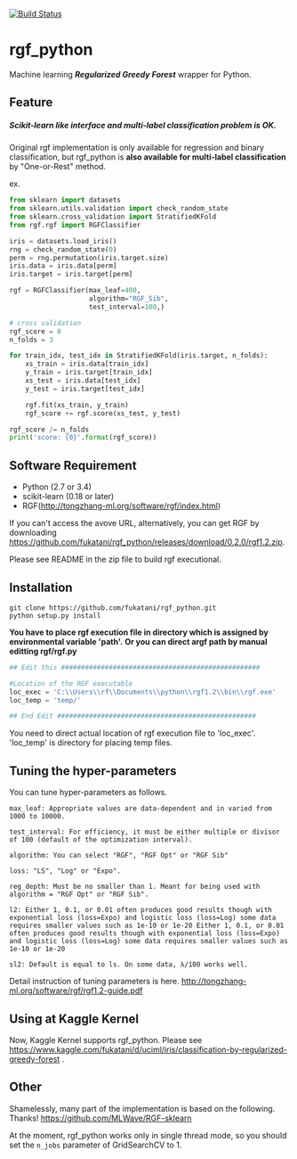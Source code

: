 [![Build Status](https://travis-ci.org/fukatani/rgf_python.svg?branch=master)](https://travis-ci.org/fukatani/rgf_python)

# rgf_python
Machine learning ***Regularized Greedy Forest*** wrapper for Python.

## Feature

##### Scikit-learn like interface and multi-label classification problem is OK.

Original rgf implementation is only available for regression and binary classification, but rgf_python is **also available for multi-label classification** by "One-or-Rest" method.

ex.
```python
from sklearn import datasets
from sklearn.utils.validation import check_random_state
from sklearn.cross_validation import StratifiedKFold
from rgf.rgf import RGFClassifier

iris = datasets.load_iris()
rng = check_random_state(0)
perm = rng.permutation(iris.target.size)
iris.data = iris.data[perm]
iris.target = iris.target[perm]

rgf = RGFClassifier(max_leaf=400,
                    algorithm="RGF_Sib",
                    test_interval=100,)

# cross validation
rgf_score = 0
n_folds = 3

for train_idx, test_idx in StratifiedKFold(iris.target, n_folds):
    xs_train = iris.data[train_idx]
    y_train = iris.target[train_idx]
    xs_test = iris.data[test_idx]
    y_test = iris.target[test_idx]

    rgf.fit(xs_train, y_train)
    rgf_score += rgf.score(xs_test, y_test)

rgf_score /= n_folds
print('score: {0}'.format(rgf_score))
```

## Software Requirement

* Python (2.7 or 3.4)
* scikit-learn (0.18 or later)
* RGF(http://tongzhang-ml.org/software/rgf/index.html)

If you can't access the avove URL, alternatively, you can get RGF by downloading https://github.com/fukatani/rgf_python/releases/download/0.2.0/rgf1.2.zip.

Please see README in the zip file to build rgf executional.


## Installation

```
git clone https://github.com/fukatani/rgf_python.git
python setup.py install
```

**You have to place rgf execution file in directory which is assigned by environmental variable 'path'.**
**Or you can direct argf path by manual editting rgf/rgf.py**

```python
## Edit this ##################################################

#Location of the RGF executable
loc_exec = 'C:\\Users\\rf\\Documents\\python\\rgf1.2\\bin\\rgf.exe'
loc_temp = 'temp/'

## End Edit ##################################################
```

You need to direct actual location of rgf execution file to 'loc_exec'.
'loc_temp' is directory for placing temp files.

## Tuning the hyper-parameters
You can tune hyper-parameters as follows.

	max_leaf: Appropriate values are data-dependent and in varied from 1000 to 10000.

	test_interval: For efficiency, it must be either multiple or divisor of 100 (default of the optimization interval).

	algorithm: You can select "RGF", "RGF Opt" or "RGF Sib"

	loss: "LS", "Log" or "Expo".

	reg_depth: Must be no smaller than 1. Meant for being used with algorithm = "RGF Opt" or "RGF Sib".

	l2: Either 1, 0.1, or 0.01 often produces good results though with exponential loss (loss=Expo) and logistic loss (loss=Log) some data requires smaller values such as 1e-10 or 1e-20 Either 1, 0.1, or 0.01 often produces good results though with exponential loss (loss=Expo) and logistic loss (loss=Log) some data requires smaller values such as 1e-10 or 1e-20

	sl2: Default is equal to ls. On some data, λ/100 works well.

Detail instruction of tuning parameters is here.
http://tongzhang-ml.org/software/rgf/rgf1.2-guide.pdf

## Using at Kaggle Kernel
Now, Kaggle Kernel supports rgf_python.
Please see https://www.kaggle.com/fukatani/d/uciml/iris/classification-by-regularized-greedy-forest .

## Other

Shamelessly, many part of the implementation is based on the following. Thanks!
https://github.com/MLWave/RGF-sklearn

At the moment, rgf_python works only in single thread mode, so you should set the `n_jobs` parameter of GridSearchCV to 1.